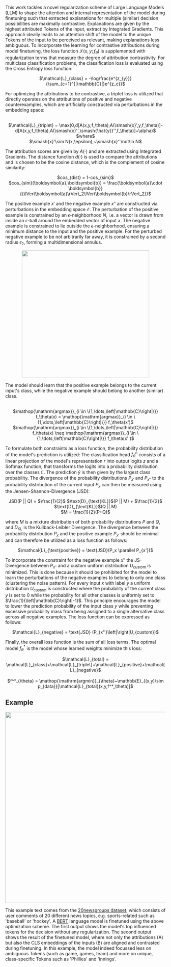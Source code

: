 This work tackles a novel regularization scheme of Large Language Models (LLM) to shape the attention and internal representation of the model during finetuning such that extracted explanations for multiple (similar) decision possibilities are maximally contrastive. Explanations are given by the highest attributed Tokens of the input, extract by Integrated Gradients. This approach ideally leads to an attention shift of the model to the unique Tokens of the input to be perceived as relevant, making explanations less ambiguous. To incorporate the learning for contrastive attributions during model finetuning, the loss function $\mathcal{L}(x,y;f_\theta)$ is supplemented with regularization terms that measure the degree of attribution contrastivity. For multiclass classification problems, the classification loss is evaluated using the Cross Entropy loss function: 
<p align="center">
  $\mathcal{L}_{class} = -\log\frac{e^{z_{y}}}{\sum_{c=1}^{|\mathbb{C}|}e^{z_c}}$ </p>
For optimizing the attributions to be contrastive, a triplet loss is utilized that directly operates on the attributions of positive and negative counterexamples, which are artificially constructed via perturbations in the embedding space:
<p align="center">
  <br/>
  $\mathcal{L}_{triplet} = \max(0,d[A(x,y,f_\theta),A(\smash{x}',y,f_\theta)]-d[A(x,y,f_\theta),A(\smash{x}'',\smash{\hat{y}}'',f_\theta)]+\alpha)$<br/>
  $where$<br/>
  $\smash{x}'\sim N(x,\epsilon),~\smash{x}''\not\in N$ </p>

The attribution scores are given by $A(\cdot)$ and are extracted using Integrated Gradients. The distance function $d(\cdot)$ is used to compare the attributions and is chosen to be the cosine distance, which is the complement of cosine similarity:
<p align="center">
  $cos_{dist} = 1-cos_{sim}$<br/>
  $cos_{sim}(\boldsymbol{a},\boldsymbol{b}) = \frac{\boldsymbol{a}\cdot \boldsymbol{b}}{{\lVert\boldsymbol{a}\rVert_2\lVert\boldsymbol{b}\rVert_2}}$</p>

The positive example $x'$ and the negative example $x''$ are constructed via perturbations in the embedding space $\mathcal{E}$. The perturbation of the positive example is constrained by an $\epsilon$-neighborhood $N$, i.e. a vector is drawn from inside an $\epsilon$-ball around the embedded vector of input $x$. The negative example is constrained to lie outside the $\epsilon$-neighborhood, ensuring a minimum distance to the input and the positive example. For the perturbed negative example to be not arbitrarily far away, it is constrained by a second radius $\epsilon_2$, forming a multidimensional annulus.
<p align="center">
<img src="https://github.com/user-attachments/assets/c985f040-74ce-43ed-b7d1-3a47cd400499" width="400"/>
</p>
The model should learn that the positive example belongs to the current input's class, while the negative example should belong to another (similar) class.
<p align="center"><br/>
  $\mathop{\mathrm{argmax}}_{i \in \{1,\dots,\left|\mathbb{C}\right|\}} f_\theta(x) = \mathop{\mathrm{argmax}}_{i \in \{1,\dots,\left|\mathbb{C}\right|\}} f_\theta(x')$<br/>
  $\mathop{\mathrm{argmax}}_{i \in \{1,\dots,\left|\mathbb{C}\right|\}} f_\theta(x) \neq \mathop{\mathrm{argmax}}_{i \in \{1,\dots,\left|\mathbb{C}\right|\}} f_\theta(x'')$</p>

To formulate both constraints as a loss function, the probability distribution of the model's prediction is utilized: The classification head $f^c_\theta$ consists of a linear projection of the model's representation $r$ into output logits $z$ and a Softmax function, that transforms the logits into a probability distribution over the classes $\mathbb{C}$. The prediction $\hat{y}$ is then given by the largest class probability. The divergence of the probability distributions $P_{x'}$ and $P_{x''}$ to the probability distribution of the current input $P_{x}$ can then be measured using the Jensen-Shannon-Divergence (JSD):
<p align="center">
  JSD(P || Q) = $\frac{1}{2}$ $\text{D}_{\text{KL}}$(P || M) + $\frac{1}{2}$ $\text{D}_{\text{KL}}$(Q || M) <br/>
  $M = \frac{1}{2}(P+Q)$</p>

where $M$ is a mixture distribution of both probability distributions $P$ and $Q$, and $D_{\text{KL}}$ is the Kullback-Leibler Divergence. The divergence between the probability distribution $P_x$ and the positive example $P_{x'}$ should be minimal and can therefore be utilized as a loss function as follows:
<p align="center">
$\mathcal{L}_{\text{positive}} = \text{JSD}(P_x \parallel P_{x'})$</p>

To incorporate the constraint for the negative example $x''$ the JS-Divergence between $P_{x''}$ and a custom uniform distribution $U_{custom}$ is minimized. This is done because it should be prohibited for the model to learn the perturbations of the negative examples to belong to only one class (clustering the noise pattern). For every input $x$ with label $y$ a uniform distribution $U_{custom}$ is constructed where the probability of the current class $y$ is set to $0$ while the probability for all other classes is uniformly set to $\frac{1}{\left|\mathbb{C}\right|-1}$. This principle encourages the model to lower the prediction probability of the input class $y$ while preventing excessive probability mass from being assigned to a single alternative class across all negative examples. The loss function can be expressed as follows:
<p align="center">
  $\mathcal{L}_{negative} = \text{JSD} (P_{x''}\left|\right|U_{custom})$</p>

Finally, the overall loss function is the sum of all loss terms. The optimal model $f^*_{\theta}$ is the model whose learned weights minimize this loss:
<p align="center">
  $\mathcal{L}_{total} = \mathcal{L}_{class}+\mathcal{L}_{triplet}+\mathcal{L}_{positive}+\mathcal{L}_{negative}$<br/><br/>
  $f^*_{\theta} = \mathop{\mathrm{argmin}}_{\theta}~\mathbb{E}_{(x,y)\sim p_{data}}[\mathcal{L}_{total}(x,y,f^*_\theta)]$

## Example

<p align="center">
<img src="https://github.com/user-attachments/assets/5df23797-2e9c-4e47-8424-8aa7968024f5" width="600"/>
</p>

This example text comes from the [20newsgroups dataset](https://scikit-learn.org/0.19/datasets/twenty_newsgroups.html), which consists of user comments of 20 different news topics, e.g. sports-related such as 'baseball' or 'hockey'. A [BERT](https://huggingface.co/docs/transformers/model_doc/bert) language model is finetuned using the above optimization scheme. The first output shows the model's top influenced tokens for the decision without any regularization. The second output shows the result of the finetuned model, where not only the attributions (A) but also the CLS embeddings of the inputs (B) are aligned and contrasted during finetuning. In this example, the model indeed focussed less on ambiguous Tokens (such as game, games, team) and more on unique, class-specific Tokens such as 'Phillies' and 'innings'.
